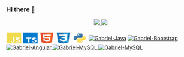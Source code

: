 ### Hi there 👋

<div align="center">
  <a href="https://github.com/Gabriel-M-S">
  <img height="180em" src="https://github-readme-stats.vercel.app/api?username=Gabriel-M-S&show_icons=true&theme=gotham&include_all_commits=true&count_private=true"/>
  <img height="180em" src="https://github-readme-stats.vercel.app/api/top-langs/?username=Gabriel-M-S&layout=compact&langs_count=7&theme=gotham"/>
</div>

  <div style="display: inline_block"><br>
  <img align="center" alt="Gabriel-Js" height="30" width="40" src="https://raw.githubusercontent.com/devicons/devicon/master/icons/javascript/javascript-plain.svg">
  <img align="center" alt="Gabriel-Ts" height="30" width="40" src="https://raw.githubusercontent.com/devicons/devicon/master/icons/typescript/typescript-plain.svg">
  <img align="center" alt="Gabriel-HTML" height="30" width="40" src="https://raw.githubusercontent.com/devicons/devicon/master/icons/html5/html5-original.svg">
  <img align="center" alt="Gabriel-CSS" height="30" width="40" src="https://raw.githubusercontent.com/devicons/devicon/master/icons/css3/css3-original.svg">
  <img align="center" alt="Gabriel-Python" height="30" width="40" src="https://raw.githubusercontent.com/devicons/devicon/master/icons/python/python-original.svg">
  <img align="center" alt="Gabriel-Java" height="30" width="40" src="https://img.shields.io/badge/Java-ED8B00?style=for-the-badge&logo=java&logoColor=white">
  <img align="center" alt="Gabriel-Bootstrap" height="30" width="40" src="https://img.shields.io/badge/Bootstrap-563D7C?style=for-the-badge&logo=bootstrap&logoColor=white"> 
  <img align="center" alt="Gabriel-Angular" height="30" width="40" src="https://img.shields.io/badge/Angular-DD0031?style=for-the-badge&logo=angular&logoColor=white">   <img align="center" alt="Gabriel-MySQL" height="30" width="40" src="https://img.shields.io/badge/MySQL-00000F?style=for-the-badge&logo=mysql&logoColor=white">
  <img align="center" alt="Gabriel-MySQL" height="30" width="40" src="https://img.shields.io/badge/Spring-6DB33F?style=for-the-badge&logo=spring&logoColor=white">
  
</div>
